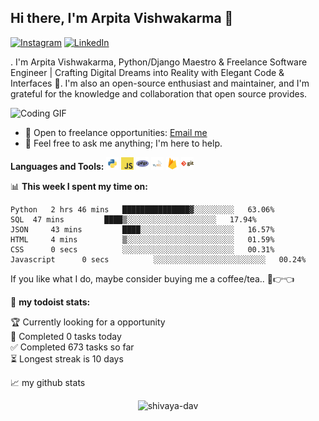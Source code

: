 ## Hi there, I'm Arpita Vishwakarma 👋

[![Instagram](https://img.shields.io/badge/Instagram-E4405F?style=for-the-badge&logo=instagram&logoColor=white)](https://www.instagram.com/miss.matured__/)
[![LinkedIn](https://img.shields.io/badge/LinkedIn-0077B5?style=for-the-badge&logo=linkedin&logoColor=white)](https://www.linkedin.com/in/arpita-vishwakarma-a9a16b222)


.
I'm Arpita Vishwakarma, Python/Django Maestro & Freelance Software Engineer | Crafting Digital Dreams into Reality with Elegant Code & Interfaces 🚀.
I'm also an open-source enthusiast and maintainer, and I'm grateful for the knowledge and collaboration that open source provides.

![Coding GIF](https://github.com/abhisheknaiidu/abhisheknaiidu/blob/master/code.gif?raw=true)

- 💼 Open to freelance opportunities: [Email me](mailto:faq.varpita974@gmail.com)
- 💬 Feel free to ask me anything; I'm here to help.

**Languages and Tools:**
<code><img height="20" src="https://raw.githubusercontent.com/github/explore/80688e429a7d4ef2fca1e82350fe8e3517d3494d/topics/python/python.png"></code>
<code><img height="20" src="https://raw.githubusercontent.com/github/explore/80688e429a7d4ef2fca1e82350fe8e3517d3494d/topics/javascript/javascript.png"></code>
<code><img height="20" src="https://raw.githubusercontent.com/github/explore/80688e429a7d4ef2fca1e82350fe8e3517d3494d/topics/php/php.png"></code>
<code><img height="20" src="https://raw.githubusercontent.com/github/explore/80688e429a7d4ef2fca1e82350fe8e3517d3494d/topics/mysql/mysql.png"></code>
<code><img height="20" src="https://raw.githubusercontent.com/github/explore/80688e429a7d4ef2fca1e82350fe8e3517d3494d/topics/firebase/firebase.png"></code>
<code><img height="20" src="https://raw.githubusercontent.com/github/explore/80688e429a7d4ef2fca1e82350fe8e3517d3494d/topics/git/git.png"></code>

📊 **This week I spent my time on:**
```text
Python   2 hrs 46 mins   ███████████████▓░░░░░░░░░   63.06%
SQL  47 mins         ████▒░░░░░░░░░░░░░░░░░░░░   17.94%
JSON     43 mins         ████░░░░░░░░░░░░░░░░░░░░░   16.57%
HTML     4 mins          ▒░░░░░░░░░░░░░░░░░░░░░░░░   01.59%
CSS      0 secs          ░░░░░░░░░░░░░░░░░░░░░░░░░   00.31%
Javascript      0 secs          ░░░░░░░░░░░░░░░░░░░░░░░░░   00.24%

```

<!--END_SECTION:waka-->

If you like what I do, maybe consider buying me a coffee/tea.. 🥺👉👈



🚧 **my todoist stats:**
<!-- TODO-IST:START -->
🏆  Currently looking for a opportunity        
🌸  Completed 0 tasks today           
✅  Completed 673 tasks so far           
⏳  Longest streak is 10 days
<!-- TODO-IST:END -->


📈 my github stats

<p align="center"> <img src="https://github-readme-stats.vercel.app/api?username=Arpita-Vishwakarma&show_icons=true&theme=gotham" alt="shivaya-dav" />
